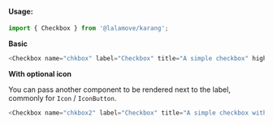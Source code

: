#### Usage:

```js static
import { Checkbox } from '@lalamove/karang';
```

**Basic**

```js
<Checkbox name="chkbox" label="Checkbox" title="A simple checkbox" highlightLabel />
```

**With optional icon**

You can pass another component to be rendered next to the label, commonly for `Icon` / `IconButton`.

```js
<Checkbox name="chkbox2" label="Checkbox" title="A simple checkbox with icon" icon={<Icon type="question" />} />
```
